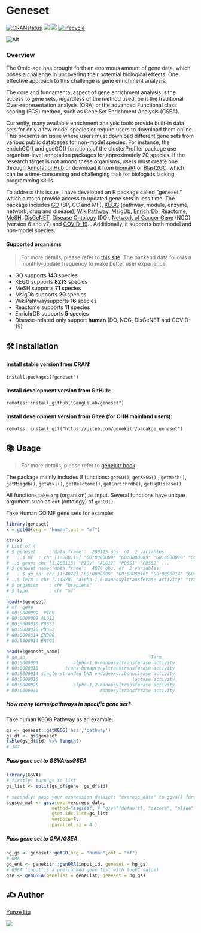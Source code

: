 # Geneset

[![CRANstatus](https://www.r-pkg.org/badges/version/geneset)](https://cran.r-project.org/package=geneset) [![](https://img.shields.io/badge/devel%20version-0.2.8-green.svg)](https://github.com/GangLiLab/genekitr) [![](https://cranlogs.r-pkg.org/badges/grand-total/geneset?color=orange)](https://cran.r-project.org/package=geneset) [![lifecycle](https://img.shields.io/badge/lifecycle-stable-blue.svg)](https://lifecycle.r-lib.org/articles/stages.html) 

![Alt](https://repobeats.axiom.co/api/embed/1398fe8b05f49210229b9c8bca9b50a59337a7f7.svg "Repobeats analytics image")



### Overview

The Omic-age has brought forth an enormous amount of gene data, which poses a challenge in uncovering their potential biological effects. One effective approach to this challenge is gene enrichment analysis.

The core and fundamental aspect of gene enrichment analysis is the access to gene sets, regardless of the method used, be it the traditional Over-representation analysis (ORA) or the advanced Functional class scoring (FCS) method, such as Gene Set Enrichment Analysis (GSEA).

Currently, many available enrichment analysis tools provide built-in data sets for only a few model species or require users to download them online. This presents an issue where users must download different gene sets from various public databases for non-model species. For instance, the enrichGO() and gseGO() functions of the clusterProfiler package use organism-level annotation packages for approximately 20 species. If the research target is not among these organisms, users must create one through  [AnnotationHub](http://bioconductor.org/packages/AnnotationHub) or download it from [biomaRt](http://bioconductor.org/packages/biomaRt) or [Blast2GO](https://www.blast2go.com/), which can be a time-consuming and challenging task for biologists lacking programming skills.

To address this issue, I have developed an R package called "geneset," which aims to provide access to updated gene sets in less time. The package includes [GO](http://geneontology.org/) (BP, CC and MF), [KEGG](https://www.kegg.jp/kegg/) (pathway, module, enzyme, network, drug and disease), [WikiPathway](https://wikipathways.org/), [MsigDb](https://www.gsea-msigdb.org/gsea/msigdb/), [EnrichrDb](https://maayanlab.cloud/Enrichr/), [Reactome](https://reactome.org/), [MeSH](https://www.ncbi.nlm.nih.gov/mesh/), [DisGeNET](https://www.disgenet.org/), [Disease Ontology](https://disease-ontology.org/) (DO), [Network of Cancer Gene](http://ncg.kcl.ac.uk/) (NCG) (version 6 and v7) and [COVID-19](https://maayanlab.cloud/covid19/). . Additionally, it supports both model and non-model species.



#### Supported organisms

> For more details, please refer to [this site](https://genekitr.online/docs/species.html).
> The backend data follows a monthly-update frequency to make better user experience

- GO supports **143** species
- KEGG supports **8213** species
- MeSH supports **71** species
- MsigDb supports **20** species
- WikiPahtwaysupports **16** species
- Reactome supports **11** species
- EnrichrDB supports **5** species 
- Disease-related only support **human** (DO, NCG, DisGeNET and COVID-19)



## 🛠 Installation

#### Install stable version from CRAN:

```
install.packages("geneset")
```

#### Install development version from GitHub:

```
remotes::install_github("GangLiLab/geneset")
```

#### Install development version from Gitee (for CHN mainland users):

```
remotes::install_git("https://gitee.com/genekitr/pacakge_geneset")
```

## 📚 Usage

> For more details, please refer to [genekitr book](https://www.genekitr.fun/get-gene-sets-1.html).

The package mainly includes 8 functions: `getGO()`, `getKEGG()` , `getMesh()`, `getMsigdb()`, `getWiki()`, `getReactome()`, `getEnrichrdb()`, `getHgDisease()`

All functions take  `org` (organism) as input. Several functions have unique argument such as `ont` (ontology) of `genGO()`.

Take Human GO MF gene sets for example:

```R
library(geneset)
x = getGO(org = "human",ont = "mf")

str(x)
# List of 4
# $ geneset     :'data.frame':	280115 obs. of  2 variables:
#   ..$ mf  : chr [1:280115] "GO:0000009" "GO:0000009" "GO:0000010" "GO:0000010" ...
# ..$ gene: chr [1:280115] "PIGV" "ALG12" "PDSS1" "PDSS2" ...
# $ geneset_name:'data.frame':	4878 obs. of  2 variables:
#   ..$ go_id: chr [1:4878] "GO:0000009" "GO:0000010" "GO:0000014" "GO:0000016" ...
# ..$ Term : chr [1:4878] "alpha-1,6-mannosyltransferase activity" "trans-hexaprenyltranstransferase activity" "single-stranded DNA endodeoxyribonuclease activity" "lactase activity" ...
# $ organism    : chr "hsapiens"
# $ type        : chr "mf"

head(x$geneset)
# mf  gene
# GO:0000009  PIGV
# GO:0000009 ALG12
# GO:0000010 PDSS1
# GO:0000010 PDSS2
# GO:0000014 ENDOG
# GO:0000014 ERCC1

head(x$geneset_name)
# go_id                                               Term
# GO:0000009             alpha-1,6-mannosyltransferase activity
# GO:0000010          trans-hexaprenyltranstransferase activity
# GO:0000014 single-stranded DNA endodeoxyribonuclease activity
# GO:0000016                                   lactase activity
# GO:0000026             alpha-1,2-mannosyltransferase activity
# GO:0000030                       mannosyltransferase activity
```

##### How many terms/pathways in specific gene set?

Take human KEGG Pathway as an example:

```R
gs <- geneset::getKEGG('hsa','pathway')
gs_df <- gs$geneset
table(gs_df$id) %>% length()
# 347
```

##### Pass gene set to GSVA/ssGSEA

```R
library(GSVA)
# firstly: turn gs to list
gs_list <- split(gs_df$gene, gs_df$id)  

# secondly: pass your expression dataset: "express_data" to gsva() function
ssgsea_mat <- gsva(expr=express_data, 
                 method="ssgsea", # "gsva"(default), "zscore", "plage"
                 gset.idx.list=gs_list,  
                 verbose=F, 
                 parallel.sz = 4 )
```

##### Pass gene set to ORA/GSEA

```R
hg_gs <- geneset::getGO(org = "human",ont = "mf")
# ORA
go_ent <- genekitr::genORA(input_id, geneset = hg_gs)
# GSEA (input is a pre-ranked gene list with logFC value)
gse <- genGSEA(genelist = geneList, geneset = hg_gs)
```



## ✍️ Author

[Yunze Liu](https://www.jieandze1314.com/)

[![](https://img.shields.io/badge/follow%20me%20on-WeChat-orange.svg)](https://genekitr.online/img/bioinfoplanet.png)









